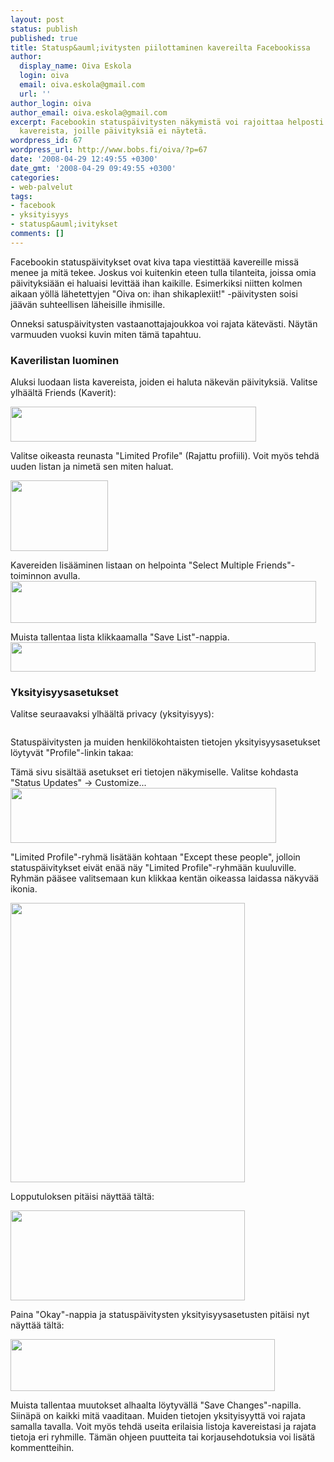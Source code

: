 ```yaml
---
layout: post
status: publish
published: true
title: Statusp&auml;ivitysten piilottaminen kavereilta Facebookissa
author:
  display_name: Oiva Eskola
  login: oiva
  email: oiva.eskola@gmail.com
  url: ''
author_login: oiva
author_email: oiva.eskola@gmail.com
excerpt: Facebookin statuspäivitysten näkymistä voi rajoittaa helposti luomalla listan
  kavereista, joille päivityksiä ei näytetä.
wordpress_id: 67
wordpress_url: http://www.bobs.fi/oiva/?p=67
date: '2008-04-29 12:49:55 +0300'
date_gmt: '2008-04-29 09:49:55 +0300'
categories:
- web-palvelut
tags:
- facebook
- yksityisyys
- statusp&auml;ivitykset
comments: []
---
```

<p>Facebookin statusp&auml;ivitykset ovat kiva tapa viestitt&auml;&auml; kavereille miss&auml; menee ja mit&auml; tekee. Joskus voi kuitenkin eteen tulla tilanteita, joissa omia p&auml;ivityksi&auml;&auml;n ei haluaisi levitt&auml;&auml; ihan kaikille. Esimerkiksi niitten kolmen aikaan y&ouml;ll&auml; l&auml;hetettyjen "Oiva on: ihan shikaplexiit!" -p&auml;ivitysten soisi j&auml;&auml;v&auml;n suhteellisen l&auml;heisille ihmisille.</p>
<p>Onneksi satusp&auml;ivitysten vastaanottajajoukkoa voi rajata k&auml;tev&auml;sti. N&auml;yt&auml;n varmuuden vuoksi kuvin miten t&auml;m&auml; tapahtuu.<br />
<a id="more"></a><a id="more-67"></a></p>
<h3>Kaverilistan luominen</h3>
<p>Aluksi luodaan lista kavereista, joiden ei haluta n&auml;kev&auml;n p&auml;ivityksi&auml;. Valitse ylh&auml;&auml;lt&auml; Friends (Kaverit):</p>
<p><a href="{{ site.baseurl }}/images/2008/04/facebook1.png"><img class="alignnone size-full wp-image-69" title="facebook1" src="{{ site.baseurl }}/images/2008/04/facebook1.png" alt="" width="393" height="56" /></a></p>
<p>Valitse oikeasta reunasta "Limited Profile" (Rajattu profiili). Voit my&ouml;s tehd&auml; uuden listan ja nimet&auml; sen miten haluat.</p>
<p><a href="{{ site.baseurl }}/images/2008/04/facebook2.png"><img class="alignnone size-full wp-image-70" title="facebook2" src="{{ site.baseurl }}/images/2008/04/facebook2.png" alt="" width="156" height="113" /></a></p>
<p>Kavereiden lis&auml;&auml;minen listaan on helpointa "Select Multiple Friends"-toiminnon avulla.<br />
<a href="{{ site.baseurl }}/images/2008/04/facebook3.png"><img class="alignnone size-full wp-image-71" title="facebook3" src="{{ site.baseurl }}/images/2008/04/facebook3.png" alt="" width="489" height="67" /></a></p>
<p>Muista tallentaa lista klikkaamalla "Save List"-nappia.<br />
<a href="{{ site.baseurl }}/images/2008/04/facebook4.png"><img class="alignnone size-full wp-image-72" title="facebook4" src="{{ site.baseurl }}/images/2008/04/facebook4.png" alt="" width="488" height="47" /></a></p>
<h3>Yksityisyysasetukset</h3>
<p>Valitse seuraavaksi ylh&auml;&auml;lt&auml; privacy (yksityisyys):</p>
<p><a href="{{ site.baseurl }}/images/2008/04/facebook5.png"><img class="alignnone size-full wp-image-73" title="facebook5" src="{{ site.baseurl }}/images/2008/04/facebook5.png" alt="" /></a></p>
<p>Statusp&auml;ivitysten ja muiden henkil&ouml;kohtaisten tietojen yksityisyysasetukset l&ouml;ytyv&auml;t "Profile"-linkin takaa:<br />
<a href="{{ site.baseurl }}/images/2008/04/facebook6.png"><img class="alignnone size-full wp-image-74" title="facebook6" src="{{ site.baseurl }}/images/2008/04/facebook6.png" alt="" /></a></p>
<p>T&auml;m&auml; sivu sis&auml;lt&auml;&auml; asetukset eri tietojen n&auml;kymiselle. Valitse  kohdasta "Status  Updates"  ->  Customize...<a href="{{ site.baseurl }}/images/2008/04/facebook7.png"><img class="alignnone size-full wp-image-75" title="facebook7" src="{{ site.baseurl }}/images/2008/04/facebook7.png" alt="" width="425" height="88" /></a></p>
<p>"Limited Profile"-ryhm&auml; lis&auml;t&auml;&auml;n kohtaan "Except these people", jolloin statusp&auml;ivitykset eiv&auml;t en&auml;&auml; n&auml;y "Limited Profile"-ryhm&auml;&auml;n kuuluville. Ryhm&auml;n p&auml;&auml;see valitsemaan kun klikkaa kent&auml;n oikeassa laidassa n&auml;kyv&auml;&auml; ikonia.</p>
<p><a href="{{ site.baseurl }}/images/2008/04/facebook8.png"><img class="alignnone size-full wp-image-76" title="facebook8" src="{{ site.baseurl }}/images/2008/04/facebook8.png" alt="" width="375" height="447" /></a></p>
<p>Lopputuloksen pit&auml;isi n&auml;ytt&auml;&auml; t&auml;lt&auml;:</p>
<p><a href="{{ site.baseurl }}/images/2008/04/facebook9.png"><img class="alignnone size-full wp-image-77" title="facebook9" src="{{ site.baseurl }}/images/2008/04/facebook9.png" alt="" width="375" height="144" /></a></p>
<p>Paina "Okay"-nappia ja statusp&auml;ivitysten yksityisyysasetusten pit&auml;isi nyt n&auml;ytt&auml;&auml; t&auml;lt&auml;:</p>
<p><a href="{{ site.baseurl }}/images/2008/04/facebook10.png"><img class="alignnone size-full wp-image-68" title="facebook10" src="{{ site.baseurl }}/images/2008/04/facebook10.png" alt="" width="423" height="83" /></a></p>
<p>Muista tallentaa muutokset alhaalta l&ouml;ytyv&auml;ll&auml; "Save Changes"-napilla. Siin&auml;p&auml; on kaikki mit&auml; vaaditaan. Muiden tietojen yksityisyytt&auml; voi rajata samalla tavalla. Voit my&ouml;s tehd&auml; useita erilaisia listoja kavereistasi ja rajata tietoja eri ryhmille. T&auml;m&auml;n ohjeen puutteita tai korjausehdotuksia voi lis&auml;t&auml; kommentteihin.</p>
